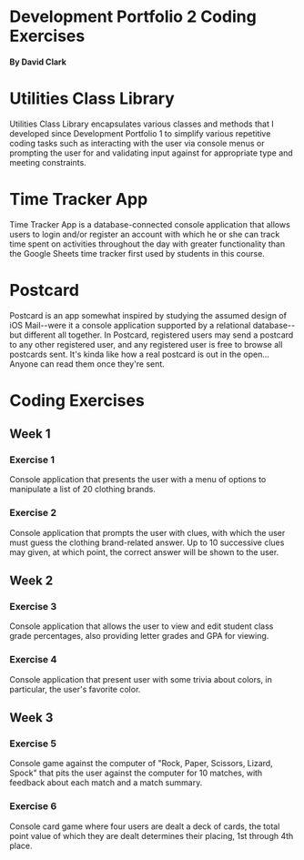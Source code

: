 # Development Portfolio 2 Coding Exercises

#### By David Clark

# Utilities Class Library

Utilities Class Library encapsulates various classes and methods that I developed since Development Portfolio 1 to simplify various repetitive coding tasks such as interacting with the user via console menus or prompting the user for and validating input against for appropriate type and meeting constraints.

# Time Tracker App

Time Tracker App is a database-connected console application that allows users to login and/or register an account with which he or she can track time spent on activities throughout the day with greater functionality than the Google Sheets time tracker first used by students in this course.

# Postcard

Postcard is an app somewhat inspired by studying the assumed design of iOS Mail--were it a console application supported by a relational database--but different all together.  In Postcard, registered users may send a postcard to any other registered user, and any registered user is free to browse all postcards sent.  It's kinda like how a real postcard is out in the open...  Anyone can read them once they're sent.

# Coding Exercises

## Week 1

### Exercise 1

Console application that presents the user with a menu of options to manipulate a list of 20 clothing brands.

### Exercise 2

Console application that prompts the user with clues, with which the user must guess the clothing brand-related answer.  Up to 10 successive clues may given, at which point, the correct answer will be shown to the user.

## Week 2

### Exercise 3

Console application that allows the user to view and edit student class grade percentages, also providing letter grades and GPA for viewing.

### Exercise 4

Console application that present user with some trivia about colors, in particular, the user's favorite color.

## Week 3

### Exercise 5

Console game against the computer of "Rock, Paper, Scissors, Lizard, Spock" that pits the user against the computer for 10 matches, with feedback about each match and a match summary.

### Exercise 6

Console card game where four users are dealt a deck of cards, the total point value of which they are dealt determines their placing, 1st through 4th place.